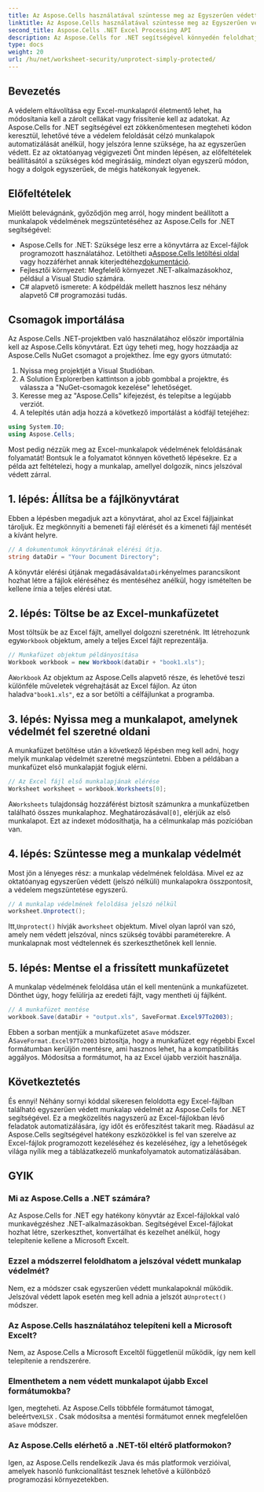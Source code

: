 ```yaml
---
title: Az Aspose.Cells használatával szüntesse meg az Egyszerűen védett munkalap védelmét
linktitle: Az Aspose.Cells használatával szüntesse meg az Egyszerűen védett munkalap védelmét
second_title: Aspose.Cells .NET Excel Processing API
description: Az Aspose.Cells for .NET segítségével könnyedén feloldhatja az Excel-munkalapok védelmét jelszavak nélkül. Tanulja meg a beállítást, a kódolási lépéseket, és zökkenőmentesen mentse a kimenetet.
type: docs
weight: 20
url: /hu/net/worksheet-security/unprotect-simply-protected/
---
```

## Bevezetés
A védelem eltávolítása egy Excel-munkalapról életmentő lehet, ha módosítania kell a zárolt cellákat vagy frissítenie kell az adatokat. Az Aspose.Cells for .NET segítségével ezt zökkenőmentesen megteheti kódon keresztül, lehetővé téve a védelem feloldását célzó munkalapok automatizálását anélkül, hogy jelszóra lenne szüksége, ha az egyszerűen védett. Ez az oktatóanyag végigvezeti Önt minden lépésen, az előfeltételek beállításától a szükséges kód megírásáig, mindezt olyan egyszerű módon, hogy a dolgok egyszerűek, de mégis hatékonyak legyenek.
## Előfeltételek
Mielőtt belevágnánk, győződjön meg arról, hogy mindent beállított a munkalapok védelmének megszüntetéséhez az Aspose.Cells for .NET segítségével:
-  Aspose.Cells for .NET: Szüksége lesz erre a könyvtárra az Excel-fájlok programozott használatához. Letöltheti a[Aspose.Cells letöltési oldal](https://releases.aspose.com/cells/net/) vagy hozzáférhet annak kiterjedtéhez[dokumentáció](https://reference.aspose.com/cells/net/).
- Fejlesztői környezet: Megfelelő környezet .NET-alkalmazásokhoz, például a Visual Studio számára.
- C# alapvető ismerete: A kódpéldák mellett hasznos lesz néhány alapvető C# programozási tudás.
## Csomagok importálása
Az Aspose.Cells .NET-projektben való használatához először importálnia kell az Aspose.Cells könyvtárat. Ezt úgy teheti meg, hogy hozzáadja az Aspose.Cells NuGet csomagot a projekthez. Íme egy gyors útmutató:
1. Nyissa meg projektjét a Visual Studióban.
2. A Solution Explorerben kattintson a jobb gombbal a projektre, és válassza a "NuGet-csomagok kezelése" lehetőséget.
3. Keresse meg az "Aspose.Cells" kifejezést, és telepítse a legújabb verziót.
4. A telepítés után adja hozzá a következő importálást a kódfájl tetejéhez:
```csharp
using System.IO;
using Aspose.Cells;
```
Most pedig nézzük meg az Excel-munkalapok védelmének feloldásának folyamatát!
Bontsuk le a folyamatot könnyen követhető lépésekre. Ez a példa azt feltételezi, hogy a munkalap, amellyel dolgozik, nincs jelszóval védett zárral.
## 1. lépés: Állítsa be a fájlkönyvtárat
Ebben a lépésben megadjuk azt a könyvtárat, ahol az Excel fájljainkat tároljuk. Ez megkönnyíti a bemeneti fájl elérését és a kimeneti fájl mentését a kívánt helyre.
```csharp
// A dokumentumok könyvtárának elérési útja.
string dataDir = "Your Document Directory";
```
 A könyvtár elérési útjának megadásával`dataDir`kényelmes parancsikont hozhat létre a fájlok eléréséhez és mentéséhez anélkül, hogy ismételten be kellene írnia a teljes elérési utat.
## 2. lépés: Töltse be az Excel-munkafüzetet
 Most töltsük be az Excel fájlt, amellyel dolgozni szeretnénk. Itt létrehozunk egy`Workbook` objektum, amely a teljes Excel fájlt reprezentálja.
```csharp
// Munkafüzet objektum példányosítása
Workbook workbook = new Workbook(dataDir + "book1.xls");
   ```
 A`Workbook` Az objektum az Aspose.Cells alapvető része, és lehetővé teszi különféle műveletek végrehajtását az Excel fájlon. Az úton haladva`"book1.xls"`, ez a sor betölti a célfájlunkat a programba.
## 3. lépés: Nyissa meg a munkalapot, amelynek védelmét fel szeretné oldani
A munkafüzet betöltése után a következő lépésben meg kell adni, hogy melyik munkalap védelmét szeretné megszüntetni. Ebben a példában a munkafüzet első munkalapját fogjuk elérni.
```csharp
// Az Excel fájl első munkalapjának elérése
Worksheet worksheet = workbook.Worksheets[0];
```
 A`Worksheets` tulajdonság hozzáférést biztosít számunkra a munkafüzetben található összes munkalaphoz. Meghatározásával`[0]`, elérjük az első munkalapot. Ezt az indexet módosíthatja, ha a célmunkalap más pozícióban van.
## 4. lépés: Szüntesse meg a munkalap védelmét
Most jön a lényeges rész: a munkalap védelmének feloldása. Mivel ez az oktatóanyag egyszerűen védett (jelszó nélküli) munkalapokra összpontosít, a védelem megszüntetése egyszerű.
```csharp
// A munkalap védelmének feloldása jelszó nélkül
worksheet.Unprotect();
```
 Itt,`Unprotect()` hívják a`worksheet` objektum. Mivel olyan lapról van szó, amely nem védett jelszóval, nincs szükség további paraméterekre. A munkalapnak most védtelennek és szerkeszthetőnek kell lennie.
## 5. lépés: Mentse el a frissített munkafüzetet
A munkalap védelmének feloldása után el kell mentenünk a munkafüzetet. Dönthet úgy, hogy felülírja az eredeti fájlt, vagy mentheti új fájlként.
```csharp
// A munkafüzet mentése
workbook.Save(dataDir + "output.xls", SaveFormat.Excel97To2003);
```
 Ebben a sorban mentjük a munkafüzetet a`Save` módszer. A`SaveFormat.Excel97To2003` biztosítja, hogy a munkafüzet egy régebbi Excel formátumban kerüljön mentésre, ami hasznos lehet, ha a kompatibilitás aggályos. Módosítsa a formátumot, ha az Excel újabb verzióit használja.
## Következtetés
És ennyi! Néhány sornyi kóddal sikeresen feloldotta egy Excel-fájlban található egyszerűen védett munkalap védelmét az Aspose.Cells for .NET segítségével. Ez a megközelítés nagyszerű az Excel-fájlokban lévő feladatok automatizálására, így időt és erőfeszítést takarít meg. Ráadásul az Aspose.Cells segítségével hatékony eszközökkel is fel van szerelve az Excel-fájlok programozott kezeléséhez és kezeléséhez, így a lehetőségek világa nyílik meg a táblázatkezelő munkafolyamatok automatizálásában.
## GYIK
### Mi az Aspose.Cells a .NET számára?
Az Aspose.Cells for .NET egy hatékony könyvtár az Excel-fájlokkal való munkavégzéshez .NET-alkalmazásokban. Segítségével Excel-fájlokat hozhat létre, szerkeszthet, konvertálhat és kezelhet anélkül, hogy telepítenie kellene a Microsoft Excelt.
### Ezzel a módszerrel feloldhatom a jelszóval védett munkalap védelmét?
 Nem, ez a módszer csak egyszerűen védett munkalapoknál működik. Jelszóval védett lapok esetén meg kell adnia a jelszót a`Unprotect()` módszer.
### Az Aspose.Cells használatához telepíteni kell a Microsoft Excelt?
Nem, az Aspose.Cells a Microsoft Exceltől függetlenül működik, így nem kell telepítenie a rendszerére.
### Elmenthetem a nem védett munkalapot újabb Excel formátumokba?
 Igen, megteheti. Az Aspose.Cells többféle formátumot támogat, beleértve`XLSX` . Csak módosítsa a mentési formátumot ennek megfelelően a`Save` módszer.
### Az Aspose.Cells elérhető a .NET-től eltérő platformokon?
Igen, az Aspose.Cells rendelkezik Java és más platformok verzióival, amelyek hasonló funkcionalitást tesznek lehetővé a különböző programozási környezetekben.
